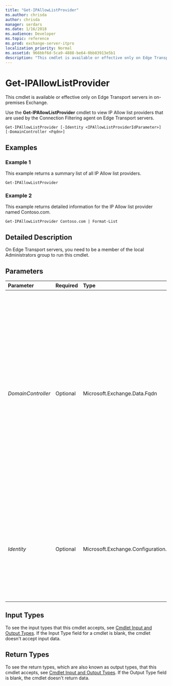 ```yaml
---
title: "Get-IPAllowListProvider"
ms.author: chrisda
author: chrisda
manager: serdars
ms.date: 1/16/2018
ms.audience: Developer
ms.topic: reference
ms.prod: exchange-server-itpro
localization_priority: Normal
ms.assetid: 966bbf6d-5ca9-4888-be64-0bb83913e5b1
description: "This cmdlet is available or effective only on Edge Transport servers in on-premises Exchange."
---
```


# Get-IPAllowListProvider

This cmdlet is available or effective only on Edge Transport servers in on-premises Exchange. 
  
Use the **Get-IPAllowListProvider** cmdlet to view IP Allow list providers that are used by the Connection Filtering agent on Edge Transport servers.
  
```
Get-IPAllowListProvider [-Identity <IPAllowListProviderIdParameter>] [-DomainController <Fqdn>]

```

## Examples
<a name="Examples"> </a>

### Example 1

This example returns a summary list of all IP Allow list providers.
  
```
Get-IPAllowListProvider
```

### Example 2

This example returns detailed information for the IP Allow list provider named Contoso.com.
  
```
Get-IPAllowListProvider Contoso.com | Format-List
```

## Detailed Description
<a name="DetailedDescription"> </a>

On Edge Transport servers, you need to be a member of the local Administrators group to run this cmdlet.
  
## Parameters
<a name="DetailedDescription"> </a>

|**Parameter**|**Required**|**Type**|**Description**|
|:-----|:-----|:-----|:-----|
| _DomainController_ <br/> |Optional  <br/> |Microsoft.Exchange.Data.Fqdn  <br/> |The _DomainController_ parameter specifies the domain controller that's used by this cmdlet to read data from or write data to Active Directory. You identify the domain controller by its fully qualified domain name (FQDN). For example, `dc01.contoso.com`.  <br/> The _DomainController_ parameter isn't supported on Edge Transport servers. An Edge Transport server uses the local instance of Active Directory Lightweight Directory Services (AD LDS) to read and write data. <br/> |
| _Identity_ <br/> |Optional  <br/> |Microsoft.Exchange.Configuration.Tasks.IPAllowListProviderIdParameter  <br/> | The _Identity_ parameter specifies the IP Allow list provider that you want to view. You can use any value that uniquely identifies the IP Allow list provider. For example: <br/>  Name <br/>  Distinguished name (DN) <br/>  GUID <br/> |
   
## Input Types
<a name="InputTypes"> </a>

To see the input types that this cmdlet accepts, see [Cmdlet Input and Output Types](http://go.microsoft.com/fwlink/p/?linkId=616387). If the Input Type field for a cmdlet is blank, the cmdlet doesn't accept input data. 
  
## Return Types
<a name="ReturnTypes"> </a>

To see the return types, which are also known as output types, that this cmdlet accepts, see [Cmdlet Input and Output Types](http://go.microsoft.com/fwlink/p/?linkId=616387). If the Output Type field is blank, the cmdlet doesn't return data. 
  

